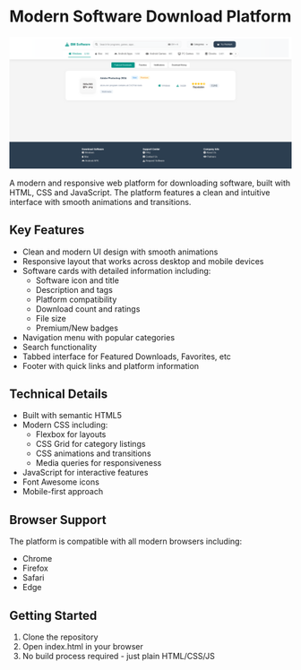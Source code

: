 # Modern Software Download Platform

![Platform Screenshot](Screenshot.png)

A modern and responsive web platform for downloading software, built with HTML, CSS and JavaScript. The platform features a clean and intuitive interface with smooth animations and transitions.

## Key Features

- Clean and modern UI design with smooth animations
- Responsive layout that works across desktop and mobile devices 
- Software cards with detailed information including:
  - Software icon and title
  - Description and tags
  - Platform compatibility
  - Download count and ratings
  - File size
  - Premium/New badges
- Navigation menu with popular categories
- Search functionality
- Tabbed interface for Featured Downloads, Favorites, etc
- Footer with quick links and platform information

## Technical Details

- Built with semantic HTML5
- Modern CSS including:
  - Flexbox for layouts
  - CSS Grid for category listings
  - CSS animations and transitions
  - Media queries for responsiveness
- JavaScript for interactive features
- Font Awesome icons
- Mobile-first approach

## Browser Support

The platform is compatible with all modern browsers including:
- Chrome
- Firefox 
- Safari
- Edge

## Getting Started

1. Clone the repository
2. Open index.html in your browser
3. No build process required - just plain HTML/CSS/JS
